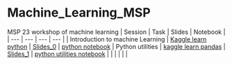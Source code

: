 # Machine_Learning_MSP
MSP 23 workshop of machine learning 
| Session | Task | Slides  | Notebook |
| --- | --- | --- | --- |
| Introduction to machine Learning | [Kaggle learn python](https://www.kaggle.com/learn/python)  | [Slides_0](https://github.com/hossamAhmedSalah/Machine_Learning_MSP/blob/main/session_0/Introduction%20to%20Machine%20Learning.pptx)  | [python notebook](https://github.com/hossamAhmedSalah/Machine_Learning_MSP/blob/main/session_0/python-basics-msp.ipynb)
| Python utilities | [kaggle learn pandas](https://www.kaggle.com/learn/pandas) | [Slides_1](https://github.com/hossamAhmedSalah/Machine_Learning_MSP/blob/main/session_1/Python%20and%20utility%20libraries.pptx) | [python utilities notebook](https://github.com/hossamAhmedSalah/Machine_Learning_MSP/blob/main/session_1/utilites.ipynb) |
|  |  |  | |


